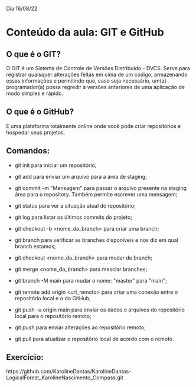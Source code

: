 Dia 16/08/22
<h1> Conteúdo da aula: GIT e GitHub </h1>

<h2> O que é o GIT? </h2>
O GIT é um Sistema de Controle de Versões Distribuído - DVCS.
Serve para registrar quaisquer alterações feitas em cima de um código, armazenando essas informações e permitindo que, caso seja necessário, um(a) programador(a) possa regredir a versões anteriores de uma aplicação de modo simples e rápido.

<h2> O que é o GitHub? </h2>
É uma plataforma totalmente online onde você pode criar repositórios e hospedar seus projetos.

<h2> Comandos: </h2>

- git init para iniciar um repositório;

- git add para enviar um arquivo para a área de staging;

- git commit -m "Mensagem" para passar o arquivo presente na staging área para o repository. Também permite escrever uma mensagem;

- git status para ver a situação atual do repositório;

- git log para listar os últimos commits do projeto;

- git checkout -b <nome_da_branch> para criar uma branch;

- git branch para verificar as branches disponíveis e nos diz em qual branch estamos;

- git checkout <nome_da_branch> para mudar de branch;

- git merge <nome_da_branch> para mesclar branches;

- git branch -M main para mudar o nome: "master" para "main";

- git remote add origin <url_remoto> para criar uma conexão entre o repositório local e o do GitHub;

- git push -u origin main para enviar os dados e arquivos do repositório local para o repositório remoto;

- git push para enviar alterações ao repositório remoto;

- git pull para atualizar o repositório local de acordo com o remoto.


<h2> Exercício: </h2> https://github.com/KarolineDantas/KarolineDantas-LogicalForest_KarolineNascimento_Compass.git
